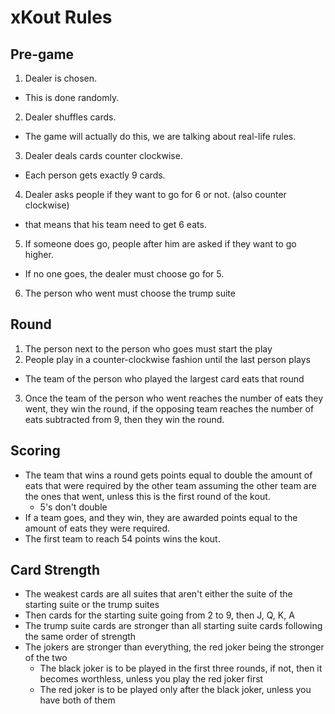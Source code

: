 xKout Rules
===========

Pre-game
-------

1. Dealer is chosen.
  - This is done randomly.
2. Dealer shuffles cards.
  - The game will actually do this, we are talking about real-life rules.
3. Dealer deals cards counter clockwise.
  - Each person gets exactly 9 cards.
4. Dealer asks people if they want to go for 6 or not. (also counter
   clockwise)
  - that means that his team need to get 6 eats.
5. If someone does go, people after him are asked if they want to go
higher.
  - If no one goes, the dealer must choose go for 5.
6. The person who went must choose the trump suite

Round
-----

1. The person next to the person who goes must start the play
2. People play in a counter-clockwise fashion until the last person plays
  - The team of the person who played the largest card eats that round
3. Once the team of the person who went reaches the number of eats they went,
they win the round, if the opposing team reaches the number of eats subtracted
from 9, then they win the round.

Scoring
-------

- The team that wins a round gets points equal to double the amount of eats
that were required by the other team assuming the other team are the ones that
went, unless this is the first round of the kout.
  - 5's don't double
- If a team goes, and they win, they are awarded points equal to the amount
of eats they were required.
- The first team to reach 54 points wins the kout.

Card Strength
-------------
- The weakest cards are all suites that aren't either the suite of the
starting suite or the trump suites
- Then cards for the starting suite going from 2 to 9, then J, Q, K, A
- The trump suite cards are stronger than all starting suite cards
following the same order of strength
- The jokers are stronger than everything, the red joker being the stronger of
the two
  - The black joker is to be played in the first three rounds, if not, then it
  becomes worthless, unless you play the red joker first
  - The red joker is to be played only after the black joker, unless you have
  both of them
